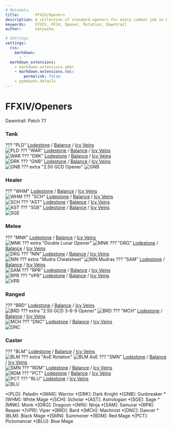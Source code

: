 ```yaml
---
# Metadata
title:       FFXIV/Openers
description: A collection of standard openers for every combat job in Final Fantasy XIV.
keywords:    FFXIV, FF14, Opener, Rotation, Dawntrail
author:      natyusha

# Settings
settings:
  css:
    markdown:
      - ''
  markdown_extensions:
    - markdown.extensions.abbr
    - markdown.extensions.toc:
        permalink: false
    - pymdownx.details
---
```


FFXIV/Openers
=============
Dawntrail: Patch 7.1

### Tank
??? "PLD"
    [Lodestone](https://na.finalfantasyxiv.com/jobguide/paladin/ "Lodestone Job Guide: Paladin") / [Balance](https://www.thebalanceffxiv.com/jobs/tanks/paladin/ "Balance Guides: Paladin") / [Icy Veins](https://www.icy-veins.com/ffxiv/paladin-guide "Icy Veins Guides: Paladin")  
    ![PLD](img/PLD.png "Paladin Standard Opener")
??? "WAR"
    [Lodestone](https://na.finalfantasyxiv.com/jobguide/warrior/ "Lodestone Job Guide: Warrior") / [Balance](https://www.thebalanceffxiv.com/jobs/tanks/warrior/ "Balance Guides: Warrior") / [Icy Veins](https://www.icy-veins.com/ffxiv/warrior-guide "Icy Veins Guides: Warrior")  
    ![WAR](img/WAR.png "Warrior Standard Opener")
??? "DRK"
    [Lodestone](https://na.finalfantasyxiv.com/jobguide/darkknight/ "Lodestone Job Guide: Dark Knight") / [Balance](https://www.thebalanceffxiv.com/jobs/tanks/dark-knight/ "Balance Guides: Dark Knight") / [Icy Veins](https://www.icy-veins.com/ffxiv/dark-knight-guide "Icy Veins Guides: Dark Knight")  
    ![DRK](img/DRK.png "Dark Knight Standard Opener")
??? "GNB"
    [Lodestone](https://na.finalfantasyxiv.com/jobguide/gunbreaker/ "Lodestone Job Guide: Gunbreaker") / [Balance](https://www.thebalanceffxiv.com/jobs/tanks/gunbreaker/ "Balance Guides: Gunbreaker") / [Icy Veins](https://www.icy-veins.com/ffxiv/gunbreaker-guide "Icy Veins Guides: Gunbreaker")  
    ![GNB](img/GNB.png "Gunbreaker Standard Opener")
    ??? extra "2.50 GCD Opener"
        ![GNB](img/GNB-2.50.png "Gunbreaker 2.50 GCD Opener")

### Healer
??? "WHM"
    [Lodestone](https://na.finalfantasyxiv.com/jobguide/whitemage/ "Lodestone Job Guide: White Mage") / [Balance](https://www.thebalanceffxiv.com/jobs/healers/white-mage/ "Balance Guides: White Mage") / [Icy Veins](https://www.icy-veins.com/ffxiv/white-mage-guide "Icy Veins Guides: White Mage")  
    ![WHM](img/WHM.png "White Mage Standard Opener")
??? "SCH"
    [Lodestone](https://na.finalfantasyxiv.com/jobguide/scholar/ "Lodestone Job Guide: Scholar") / [Balance](https://www.thebalanceffxiv.com/jobs/healers/scholar/ "Balance Guides: Scholar") / [Icy Veins](https://www.icy-veins.com/ffxiv/scholar-guide "Icy Veins Guides: Scholar")  
    ![SCH](img/SCH.png "Scholar Standard Opener")
??? "AST"
    [Lodestone](https://na.finalfantasyxiv.com/jobguide/astrologian/ "Lodestone Job Guide: Astrologian") / [Balance](https://www.thebalanceffxiv.com/jobs/healers/astrologian/ "Balance Guides: Astrologian") / [Icy Veins](https://www.icy-veins.com/ffxiv/astrologian-guide "Icy Veins Guides: Astrologian")  
    ![AST](img/AST.png "Astrologian Standard Opener")
??? "SGE"
    [Lodestone](https://na.finalfantasyxiv.com/jobguide/sage/ "Lodestone Job Guide: Sage") / [Balance](https://www.thebalanceffxiv.com/jobs/healers/sage/ "Balance Guides: Sage") / [Icy Veins](https://www.icy-veins.com/ffxiv/sage-guide "Icy Veins Guides: Sage")  
    ![SGE](img/SGE.png "Sage Standard Opener")

### Melee
??? "MNK"
    [Lodestone](https://na.finalfantasyxiv.com/jobguide/monk/ "Lodestone Job Guide: Monk") / [Balance](https://www.thebalanceffxiv.com/jobs/melee/monk/ "Balance Guides: Monk") / [Icy Veins](https://www.icy-veins.com/ffxiv/monk-guide "Icy Veins Guides: Monk")  
    ![MNK](img/MNK.png "Monk Solar Lunar Opener")
    ??? extra "Double Lunar Opener"
        ![MNK](img/MNK-2xLunar.png "Monk Double Lunar Opener")
??? "DRG"
    [Lodestone](https://na.finalfantasyxiv.com/jobguide/dragoon/ "Lodestone Job Guide: Dragoon") / [Balance](https://www.thebalanceffxiv.com/jobs/melee/dragoon/ "Balance Guides: Dragoon") / [Icy Veins](https://www.icy-veins.com/ffxiv/dragoon-guide "Icy Veins Guides: Dragoon")  
    ![DRG](img/DRG.png "Dragoon Standard Opener")
??? "NIN"
    [Lodestone](https://na.finalfantasyxiv.com/jobguide/ninja/ "Lodestone Job Guide: Ninja") / [Balance](https://www.thebalanceffxiv.com/jobs/melee/ninja/ "Balance Guides: Ninja") / [Icy Veins](https://www.icy-veins.com/ffxiv/ninja-guide "Icy Veins Guides: Ninja")  
    ![NIN](img/NIN.png "Ninja Standard Opener")
    ??? extra "Mudra Cheatsheet"
        ![NIN Mudras](img/NIN-Mudras.png "Ninja Mudra Cheatsheet")
??? "SAM"
    [Lodestone](https://na.finalfantasyxiv.com/jobguide/samurai/ "Lodestone Job Guide: Samurai") / [Balance](https://www.thebalanceffxiv.com/jobs/melee/samurai/ "Balance Guides: Samurai") / [Icy Veins](https://www.icy-veins.com/ffxiv/samurai-guide "Icy Veins Guides: Samurai")  
    ![SAM](img/SAM.png "Samurai Standard Opener")
??? "RPR"
    [Lodestone](https://na.finalfantasyxiv.com/jobguide/reaper/ "Lodestone Job Guide: Reaper") / [Balance](https://www.thebalanceffxiv.com/jobs/melee/reaper/ "Balance Guides: Reaper") / [Icy Veins](https://www.icy-veins.com/ffxiv/reaper-guide "Icy Veins Guides: Reaper")  
    ![RPR](img/RPR.png "Reaper Standard Opener")
??? "VPR"
    [Lodestone](https://na.finalfantasyxiv.com/jobguide/viper/ "Lodestone Job Guide: Viper") / [Balance](https://www.thebalanceffxiv.com/jobs/melee/viper/ "Balance Guides: Viper") / [Icy Veins](https://www.icy-veins.com/ffxiv/viper-guide "Icy Veins Guides: Viper")  
    ![VPR](img/VPR.png "Viper Standard Opener")

### Ranged
??? "BRD"
    [Lodestone](https://na.finalfantasyxiv.com/jobguide/bard/ "Lodestone Job Guide: Bard") / [Balance](https://www.thebalanceffxiv.com/jobs/ranged/bard/ "Balance Guides: Bard") / [Icy Veins](https://www.icy-veins.com/ffxiv/bard-guide "Icy Veins Guides: Bard")  
    ![BRD](img/BRD.png "Bard 2.48 GCD Opener")
    ??? extra "2.50 GCD 3-6-9 Opener"
        ![BRD](img/BRD-2.50.png "Bard 2.50 GCD 3-6-9 Opener")
??? "MCH"
    [Lodestone](https://na.finalfantasyxiv.com/jobguide/machinist/ "Lodestone Job Guide: Machinist") / [Balance](https://www.thebalanceffxiv.com/jobs/ranged/machinist/ "Balance Guides: Machinist") / [Icy Veins](https://www.icy-veins.com/ffxiv/machinist-guide "Icy Veins Guides: Machinist")  
    ![MCH](img/MCH.png "Machinist Standard Opener")
??? "DNC"
    [Lodestone](https://na.finalfantasyxiv.com/jobguide/dancer/ "Lodestone Job Guide: Dancer") / [Balance](https://www.thebalanceffxiv.com/jobs/ranged/dancer/ "Balance Guides: Dancer") / [Icy Veins](https://www.icy-veins.com/ffxiv/dancer-guide "Icy Veins Guides: Dancer")  
    ![DNC](img/DNC.png "Dancer Standard Opener")

### Caster
??? "BLM"
    [Lodestone](https://na.finalfantasyxiv.com/jobguide/blackmage/ "Lodestone Job Guide: Black Mage") / [Balance](https://www.thebalanceffxiv.com/jobs/casters/black-mage/ "Balance Guides: Black Mage") / [Icy Veins](https://www.icy-veins.com/ffxiv/black-mage-guide "Icy Veins Guides: Black Mage")  
    ![BLM](img/BLM.png "Black Mage Standard Opener")
    ??? extra "AoE Rotation"
        ![BLM AoE](img/BLM-AoE.png "BLM AoE Rotation")
??? "SMN"
    [Lodestone](https://na.finalfantasyxiv.com/jobguide/summoner/ "Lodestone Job Guide: Summoner") / [Balance](https://www.thebalanceffxiv.com/jobs/casters/summoner/ "Balance Guides: Summoner") / [Icy Veins](https://www.icy-veins.com/ffxiv/summoner-guide "Icy Veins Guides: Summoner")  
    ![SMN](img/SMN.png "Summoner Standard Opener")
??? "RDM"
    [Lodestone](https://na.finalfantasyxiv.com/jobguide/redmage/ "Lodestone Job Guide: Red Mage") / [Balance](https://www.thebalanceffxiv.com/jobs/casters/red-mage/ "Balance Guides: Red Mage") / [Icy Veins](https://www.icy-veins.com/ffxiv/red-mage-guide "Icy Veins Guides: Red Mage")  
    ![RDM](img/RDM.png "Red Mage Standard Opener")
??? "PCT"
    [Lodestone](https://na.finalfantasyxiv.com/jobguide/pictomancer/ "Lodestone Job Guide: Pictomancer") / [Balance](https://www.thebalanceffxiv.com/jobs/casters/pictomancer/ "Balance Guides: Pictomancer") / [Icy Veins](https://www.icy-veins.com/ffxiv/pictomancer-guide "Icy Veins Guides: Pictomancer")  
    ![PCT](img/PCT.png "Pictomancer Standard Opener")
??? "BLU"
    [Lodestone](https://na.finalfantasyxiv.com/jobguide/bluemage/ "Lodestone Job Guide: Blue Mage") / [Icy Veins](https://www.icy-veins.com/ffxiv/blue-mage-guide "Icy Veins Guides: Blue Mage")  
    ![BLU](img/BLU.png "Blue Mage Opener")

*[PLD]: Paladin
*[WAR]: Warrior
*[DRK]: Dark Knight
*[GNB]: Gunbreaker
*[WHM]: White Mage
*[SCH]: Scholar
*[AST]: Astrologian
*[SGE]: Sage
*[MNK]: Monk
*[DRG]: Dragoon
*[NIN]: Ninja
*[SAM]: Samurai
*[RPR]: Reaper
*[VPR]: Viper
*[BRD]: Bard
*[MCH]: Machinist
*[DNC]: Dancer
*[BLM]: Black Mage
*[SMN]: Summoner
*[RDM]: Red Mage
*[PCT]: Pictomancer
*[BLU]: Blue Mage
